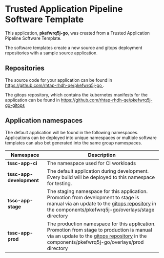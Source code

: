 # Trusted Application Pipeline Software Template

This application, **pkefwrq5j-go**, was created from a Trusted Application Pipeline Software Template.

The software templates create a new source and gitops deployment repositories with a sample source application. 

## Repositories

The source code for your application can be found in [https://github.com/rhtap-rhdh-qe/pkefwrq5j-go ](https://github.com/rhtap-rhdh-qe/pkefwrq5j-go ).
 
The gitops repository, which contains the kubernetes manifests for the application can be found in 
[https://github.com/rhtap-rhdh-qe/pkefwrq5j-go-gitops ](https://github.com/rhtap-rhdh-qe/pkefwrq5j-go-gitops ) 

## Application namespaces 

The default application will be found in the following namespaces. Applications can be deployed into unique namespaces or multiple software templates can also bet generated into the same group namespaces.  

|  Namespace   |  Description   |  
| -------- | -------- |
| **tssc-app-ci** | The namespace used for CI workloads |
| **tssc-app-development** | The default application during development. Every build will be deployed to this namespace for testing. |
| **tssc-app-stage** | The staging namespace for this application. Promotion from development to stage is manual via an update to the [gitops repository](https://github.com/rhtap-rhdh-qe/pkefwrq5j-go-gitops ) in the components/pkefwrq5j-go/overlays/stage directory |
| **tssc-app-prod** | The production namespace for this application. Promotion from stage to production is manual via an update to the [gitops repository](https://github.com/rhtap-rhdh-qe/pkefwrq5j-go-gitops ) in the components/pkefwrq5j-go/overlays/prod directory |